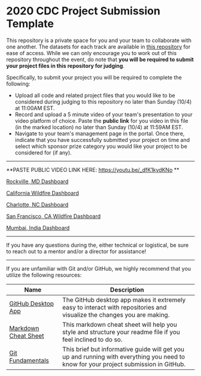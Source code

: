 # 2020 CDC Project Submission Template

This repository is a private space for you and your team to collaborate with one another. The datasets for each track are available in [this repository](https://github.com/Carolina-Data-Challenge/datasets) for ease of access. While we can only encourage you to work out of this repository throughout the event, do note that **you will be required to submit your project files in this repository for judging**.

Specifically, to submit your project you will be required to complete the following:
- Upload all code and related project files that you would like to be considered during judging to this repository no later than Sunday (10/4) at 11:00AM EST.
- Record and upload a 5 minute video of your team's presentation to your video platform of choice. Paste the **public link** for you video in this file (in the marked location) no later than Sunday (10/4) at 11:59AM EST.
- Navigate to your team's management page in the portal. Once there, indicate that you have successfully submitted your project on time and select which sponsor prize category you would like your project to be considered for (if any).

---

**PASTE PUBLIC VIDEO LINK HERE: https://youtu.be/_dfK1kydKNo **

[Rockville, MD Dashboard](https://public.tableau.com/profile/ivvone#!/vizhome/AirPollutioninRockvilleMD/Dashboard1) 

[California Wildfire Dashboard](https://public.tableau.com/profile/ivvone#!/vizhome/AirPollutantsinCalifornia2020/Dashboard1) 

[Charlotte, NC Dashboard](https://public.tableau.com/profile/haritha.mohan#!/vizhome/AirPollutionCDC/Dashboard1) 

[San Francisco, CA Wildfire Dashboard](https://public.tableau.com/profile/alisha7521#!/vizhome/SanFran2018vs2020/Dashboard1) 

[Mumbai, India Dashboard](https://public.tableau.com/profile/alisha7521#!/vizhome/MumbaiAirPollutionCovid/Dashboard1) 


---

If you have any questions during the, either technical or logistical, be sure to reach out to a mentor and/or a director for assistance!

---

If you are unfamiliar with Git and/or GitHub, we highly recommend that you utilize the following resources:
 
 | Name | Description |
 |------|-------------|
 | [GitHub Desktop App](https://desktop.github.com/) | The GitHub desktop app makes it extremely easy to interact with repositories and visualize the changes you are making.
 | [Markdown Cheat Sheet](https://guides.github.com/pdfs/markdown-cheatsheet-online.pdf) | This markdown cheat sheet will help you style and structure your readme file if you feel inclined to do so.
 | [Git Fundamentals](https://rogerdudler.github.io/git-guide/) | This brief but informative guide will get you up and running with everything you need to know for your project submission in GitHub.
 
